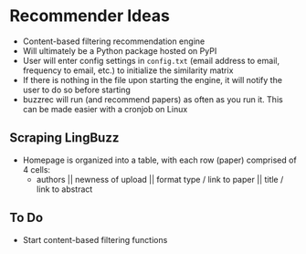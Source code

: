 # Recommender Ideas

- Content-based filtering recommendation engine
- Will ultimately be a Python package hosted on PyPI
- User will enter config settings in `config.txt` (email address to email, frequency to email, etc.) to initialize the similarity matrix
- If there is nothing in the file upon starting the engine, it will notify the user to do so before starting
- buzzrec will run (and recommend papers) as often as you run it. This can be made easier with a cronjob on Linux


## Scraping LingBuzz

- Homepage is organized into a table, with each row (paper) comprised of 4 cells:
  - authors || newness of upload || format type / link to paper || title / link to abstract


## To Do

- Start content-based filtering functions

